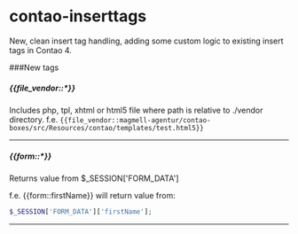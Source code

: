 # contao-inserttags
New, clean insert tag handling, adding some custom logic to existing insert tags in Contao 4.

###New tags

##### {{file_vendor::*}}
Includes php, tpl, xhtml or html5 file where path is relative to ./vendor directory.
f.e. ```{{file_vendor::magmell-agentur/contao-boxes/src/Resources/contao/templates/test.html5}}```

---
##### {{form::*}}
Returns value from $_SESSION['FORM_DATA']

f.e. {{form::firstName}} will return value from:
```php
$_SESSION['FORM_DATA']['firstName'];
```
---
